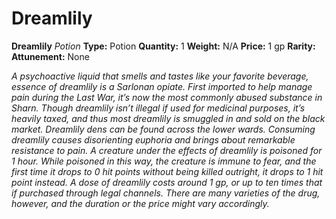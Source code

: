 # Dreamlily

**Dreamlily**
_Potion_
**Type:** Potion
**Quantity:** 1
**Weight:** N/A
**Price:** 1 gp
**Rarity:** 
**Attunement:** None

*A psychoactive liquid that smells and tastes like your favorite beverage, essence of dreamlily is a Sarlonan opiate. First imported to help manage pain during the Last War, it’s now the most commonly abused substance in Sharn. Though dreamlily isn’t illegal if used for medicinal purposes, it’s heavily taxed, and thus most dreamlily is smuggled in and sold on the black market. Dreamlily dens can be found across the lower wards. Consuming dreamlily causes disorienting euphoria and brings about remarkable resistance to pain. A creature under the effects of dreamlily is poisoned for 1 hour. While poisoned in this way, the creature is immune to fear, and the first time it drops to 0 hit points without being killed outright, it drops to 1 hit point instead. A dose of dreamlily costs around 1 gp, or up to ten times that if purchased through legal channels. There are many varieties of the drug, however, and the duration or the price might vary accordingly.*